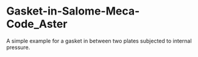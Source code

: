 # Gasket-in-Salome-Meca-Code_Aster
A simple example for a gasket in between two plates subjected to internal pressure.
